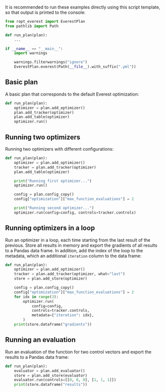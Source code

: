 It is recommended to run these examples directly using this script template, so
that output is printed to the console:

```py
from ropt_everest import EverestPlan
from pathlib import Path

def run_plan(plan):
    ...

if __name__ == "__main__":
    import warnings

    warnings.filterwarnings("ignore")
    EverestPlan.everest(Path(__file__).with_suffix(".yml"))
```

## Basic plan
A basic plan that corresponds to the default Everest optimization:

```py
def run_plan(plan):
    optimizer = plan.add_optimizer()
    plan.add_tracker(optimizer)
    plan.add_table(optimizer)
    optimizer.run()
```

## Running two optimizers
Running two optimizers with different configurations:

```py
def run_plan(plan):
    optimizer = plan.add_optimizer()
    tracker = plan.add_tracker(optimizer)
    plan.add_table(optimizer)

    print("Running first optimizer...")
    optimizer.run()

    config = plan.config_copy()
    config["optimization"]["max_function_evaluations"] = 2

    print("Running second optimizer...")
    optimizer.run(config=config, controls=tracker.controls)
```

## Running optimizers in a loop
Run an optimizer in a loop, each time starting from the last result of the
previous. Store all results in memory and export the gradients of all results to
a Pandas data frame. In addition, add the index of the loop to the metadata,
which an additional `iteration` column to the data frame:

```py
def run_plan(plan):
    optimizer = plan.add_optimizer()
    tracker = plan.add_tracker(optimizer, what="last")
    store = plan.add_store(optimizer)

    config = plan.config_copy()
    config["optimization"]["max_function_evaluations"] = 2
    for idx in range(3):
        optimizer.run(
            config=config,
            controls=tracker.controls,
            metadata={"iteration": idx},
        )
    print(store.dataframe("gradients"))
```

## Running an evaluation
Run an evaluation of the function for two control vectors and export the results
to a Pandas data frame:

```py
def run_plan(plan):
    evaluator = plan.add_evaluator()
    store = plan.add_store(evaluator)
    evaluator.run(controls=[[0, 0, 0], [1, 1, 1]])
    print(store.dataframe("results"))
```